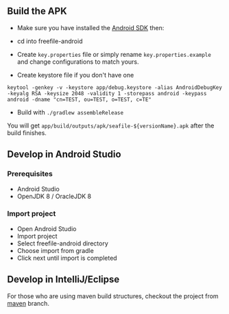## Build the APK

* Make sure you have installed the [Android SDK](http://developer.android.com/sdk/index.html) then:

* cd into freefile-android
* Create `key.properties` file or simply rename `key.properties.example` and change configurations to match yours.

* Create keystore file if you don't have one

 ```
 keytool -genkey -v -keystore app/debug.keystore -alias AndroidDebugKey -keyalg RSA -keysize 2048 -validity 1 -storepass android -keypass android -dname "cn=TEST, ou=TEST, o=TEST, c=TE"
 ```
 
* Build with `./gradlew assembleRelease`

You will get `app/build/outputs/apk/seafile-${versionName}.apk` after the build finishes.

## Develop in Android Studio

### Prerequisites

* Android Studio
* OpenJDK 8 / OracleJDK 8

### Import project

* Open Android Studio
* Import project
* Select freefile-android directory
* Choose import from gradle
* Click next until import is completed

## Develop in IntelliJ/Eclipse
For those who are using maven build structures, checkout the project from [maven](https://github.com/dispatch-no/freefile-android/tree/maven) branch.
